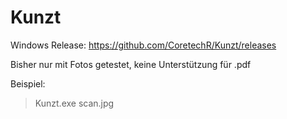 # Kunzt

Windows Release: https://github.com/CoretechR/Kunzt/releases

Bisher nur mit Fotos getestet, keine Unterstützung für .pdf

Beispiel:
> Kunzt.exe scan.jpg
